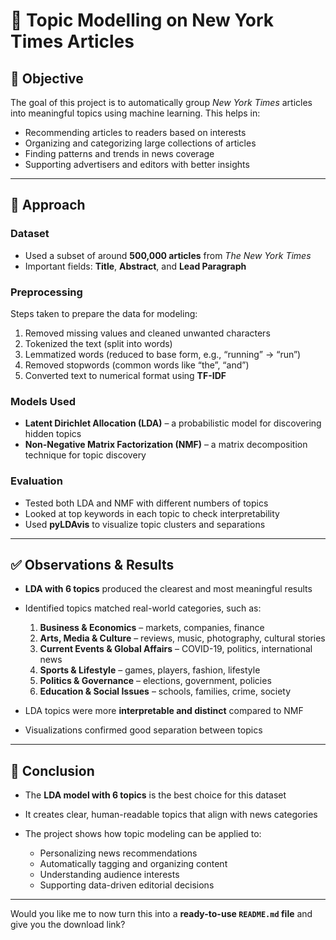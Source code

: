 # 📰 Topic Modelling on New York Times Articles

## 🎯 Objective

The goal of this project is to automatically group *New York Times* articles into meaningful topics using machine learning.
This helps in:

* Recommending articles to readers based on interests
* Organizing and categorizing large collections of articles
* Finding patterns and trends in news coverage
* Supporting advertisers and editors with better insights

---

## 🔎 Approach

### Dataset

* Used a subset of around **500,000 articles** from *The New York Times*
* Important fields: **Title**, **Abstract**, and **Lead Paragraph**

### Preprocessing

Steps taken to prepare the data for modeling:

1. Removed missing values and cleaned unwanted characters
2. Tokenized the text (split into words)
3. Lemmatized words (reduced to base form, e.g., “running” → “run”)
4. Removed stopwords (common words like “the”, “and”)
5. Converted text to numerical format using **TF-IDF**

### Models Used

* **Latent Dirichlet Allocation (LDA)** – a probabilistic model for discovering hidden topics
* **Non-Negative Matrix Factorization (NMF)** – a matrix decomposition technique for topic discovery

### Evaluation

* Tested both LDA and NMF with different numbers of topics
* Looked at top keywords in each topic to check interpretability
* Used **pyLDAvis** to visualize topic clusters and separations

---

## ✅ Observations & Results

* **LDA with 6 topics** produced the clearest and most meaningful results

* Identified topics matched real-world categories, such as:

  1. **Business & Economics** – markets, companies, finance
  2. **Arts, Media & Culture** – reviews, music, photography, cultural stories
  3. **Current Events & Global Affairs** – COVID-19, politics, international news
  4. **Sports & Lifestyle** – games, players, fashion, lifestyle
  5. **Politics & Governance** – elections, government, policies
  6. **Education & Social Issues** – schools, families, crime, society

* LDA topics were more **interpretable and distinct** compared to NMF

* Visualizations confirmed good separation between topics

---

## 📌 Conclusion

* The **LDA model with 6 topics** is the best choice for this dataset
* It creates clear, human-readable topics that align with news categories
* The project shows how topic modeling can be applied to:

  * Personalizing news recommendations
  * Automatically tagging and organizing content
  * Understanding audience interests
  * Supporting data-driven editorial decisions

---

Would you like me to now turn this into a **ready-to-use `README.md` file** and give you the download link?
